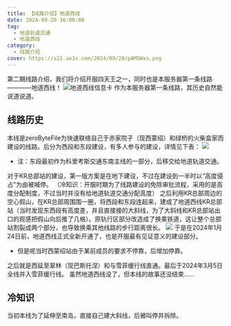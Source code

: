 ```yaml
---
title: 【线路介绍】地道西线
date: 2024-09-20 16:00:00
tag:
  - 地道轨道交通
  - 地道西线
category:
  - 线路介绍
cover: https://s21.ax1x.com/2024/09/20/pAMSWxs.png
---
```

第二期线路介绍，我们将介绍开服四天王之一，同时也是本服务器第一条线路————地道西线！
![地道西线信息卡](https://s21.ax1x.com/2024/09/20/pAMSBrt.png)
作为本服务器第一条线路，其历史自然能说道说道。
## 线路历史
本线是zeroByteFile为快速联络自己于赤家院子（现西蒙绍）和绿桥的火柴盒家而建设的线路。后分为西段和东段建设，有多人参与的建设，详情见下表：
![](https://s21.ax1x.com/2024/09/20/pAMS0KI.png)
* 注：东段最初作为科里考斯交通东南主线的一部分，后移交给地道轨道交通。

对于KR总部站的建设，第一版方案是在地下建设，不过在建设到一半时以“高度侵占”为由被喊停。
（冷知识：开服时期为了线路建设的免除审批流程，采用的是高度分配制度，不过当时并没有给地道轨道交通分配高度）
之后利用KR总部周边的空心假山，在KR总部周围围一圈，将西段和东段连起来，建成了地道西线KR总部站（当时发现东西段有高度差，并且直接接的大斜线，为了大斜线和KR总部站出口的观感把假山向后推了几格）。原轨行区部分改造成了换乘铁道，这让整个总部站割裂成两个部分，也导致换乘其他线路的步行距离很长。
![](https://s21.ax1x.com/2024/09/20/pAMSDqP.png)
于是在2024年1月24日前，地道西线正式全新开通了，也是开服最有见证意义的建设部分。
* 但是呢当时西蒙绍站由于某前成员的要求不停靠，后增加停靠。

之后就是西延至翠林（现巴斯托涅）和与雪菲缓行线直通。最后于2024年3月5日全线并入雪菲缓行线。
虽然地道西线没了，但本线的故事还没结束……
## 冷知识
当初本线为了延伸至南岛，直接自己建大斜线，后被叫停并拆除。